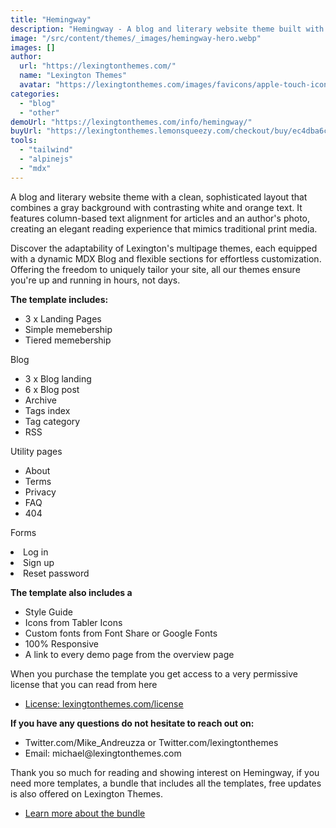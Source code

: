 ```yaml
---
title: "Hemingway"
description: "Hemingway - A blog and literary website theme built with Astrojs and Talwind CSS for a blor or your personal website"
image: "/src/content/themes/_images/hemingway-hero.webp"
images: []
author:
  url: "https://lexingtonthemes.com/"
  name: "Lexington Themes"
  avatar: "https://lexingtonthemes.com/images/favicons/apple-touch-icon.png"
categories:
  - "blog"
  - "other"
demoUrl: "https://lexingtonthemes.com/info/hemingway/"
buyUrl: "https://lexingtonthemes.lemonsqueezy.com/checkout/buy/ec4dba6c-b32d-4990-9e08-d7cc7024349d"
tools:
  - "tailwind"
  - "alpinejs"
  - "mdx"
---
```


A blog and literary website theme with a clean, sophisticated layout that combines a gray background with contrasting white and orange text. It features column-based text alignment for articles and an author's photo, creating an elegant reading experience that mimics traditional print media.

Discover the adaptability of Lexington's multipage themes, each equipped with a dynamic MDX Blog and flexible sections for effortless customization. Offering the freedom to uniquely tailor your site, all our themes ensure you're up and running in hours, not days.

<p><strong>The template includes:</strong></p>
<ul>
  <li>3 x Landing Pages</li>
  <li>Simple memebership</li>
  <li>Tiered memebership</li>
</ul>
<p>Blog</p>
<ul>
  <li>3 x Blog landing</li>
  <li>6 x Blog post</li>
  <li>Archive</li>
  <li>Tags index</li>
  <li>Tag category</li>
  <li>RSS</li>
</ul>
<p>Utility pages</p>
<ul>
  <li>About</li>
  <li>Terms</li>
  <li>Privacy</li>
  <li>FAQ</li>
  <li>404</li>
</ul>
<p>Forms</p>
<li>Log in</li>
  <li>Sign up</li>
  <li>Reset password</li>

<p><strong>The template also includes a</strong></p>
<ul>
  <li>Style Guide</li>
  <li>Icons from Tabler Icons</li>
  <li>Custom fonts from Font Share or Google Fonts</li>
  <li>100%&nbsp;Responsive</li>
  <li>A link to every demo page from the overview page</li>
</ul>
<p>When you purchase the template you get access to a very permissive license that you can read from here</p>
<ul>
  <li><a href="https://lexingtonthemes.com/license/" rel="noopener noreferrer" target="_blank">License: lexingtonthemes.com/license</a></li>
</ul>
<p><strong>If you have any questions do not hesitate to reach out on:</strong></p>
<ul>
  <li>Twitter.com/Mike_Andreuzza or&nbsp;Twitter.com/lexingtonthemes</li>
  <li>Email: michael@lexingtonthemes.com</li>
</ul>
<p>Thank you so much for reading and showing interest on Hemingway, if you need more templates, a bundle that includes all the templates, free updates is also offered on Lexington Themes.&nbsp;</p>
<ul>
  <li><a href="https://lexingtonthemes.com/pricing/" rel="noopener noreferrer" target="_blank">Learn more about the bundle</a></li>
</ul>
